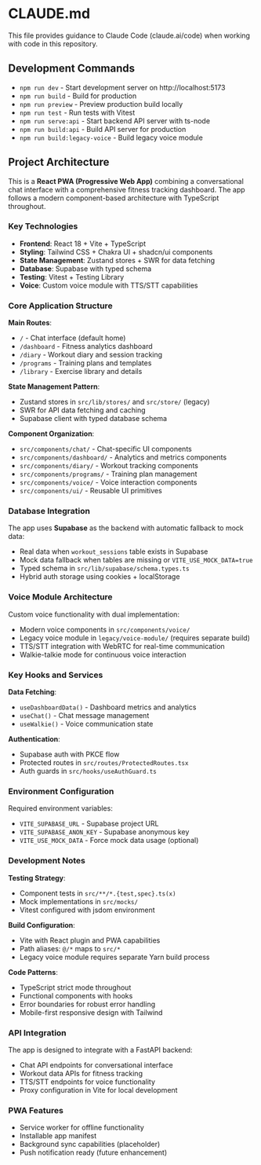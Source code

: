 # CLAUDE.md

This file provides guidance to Claude Code (claude.ai/code) when working with code in this repository.

## Development Commands

- `npm run dev` - Start development server on http://localhost:5173
- `npm run build` - Build for production
- `npm run preview` - Preview production build locally
- `npm run test` - Run tests with Vitest
- `npm run serve:api` - Start backend API server with ts-node
- `npm run build:api` - Build API server for production
- `npm run build:legacy-voice` - Build legacy voice module

## Project Architecture

This is a **React PWA (Progressive Web App)** combining a conversational chat interface with a comprehensive fitness tracking dashboard. The app follows a modern component-based architecture with TypeScript throughout.

### Key Technologies
- **Frontend**: React 18 + Vite + TypeScript
- **Styling**: Tailwind CSS + Chakra UI + shadcn/ui components
- **State Management**: Zustand stores + SWR for data fetching
- **Database**: Supabase with typed schema
- **Testing**: Vitest + Testing Library
- **Voice**: Custom voice module with TTS/STT capabilities

### Core Application Structure

**Main Routes**:
- `/` - Chat interface (default home)
- `/dashboard` - Fitness analytics dashboard
- `/diary` - Workout diary and session tracking
- `/programs` - Training plans and templates
- `/library` - Exercise library and details

**State Management Pattern**:
- Zustand stores in `src/lib/stores/` and `src/store/` (legacy)
- SWR for API data fetching and caching
- Supabase client with typed database schema

**Component Organization**:
- `src/components/chat/` - Chat-specific UI components
- `src/components/dashboard/` - Analytics and metrics components  
- `src/components/diary/` - Workout tracking components
- `src/components/programs/` - Training plan management
- `src/components/voice/` - Voice interaction components
- `src/components/ui/` - Reusable UI primitives

### Database Integration

The app uses **Supabase** as the backend with automatic fallback to mock data:
- Real data when `workout_sessions` table exists in Supabase
- Mock data fallback when tables are missing or `VITE_USE_MOCK_DATA=true`
- Typed schema in `src/lib/supabase/schema.types.ts`
- Hybrid auth storage using cookies + localStorage

### Voice Module Architecture

Custom voice functionality with dual implementation:
- Modern voice components in `src/components/voice/`
- Legacy voice module in `legacy/voice-module/` (requires separate build)
- TTS/STT integration with WebRTC for real-time communication
- Walkie-talkie mode for continuous voice interaction

### Key Hooks and Services

**Data Fetching**:
- `useDashboardData()` - Dashboard metrics and analytics
- `useChat()` - Chat message management
- `useWalkie()` - Voice communication state

**Authentication**:
- Supabase auth with PKCE flow
- Protected routes in `src/routes/ProtectedRoutes.tsx`
- Auth guards in `src/hooks/useAuthGuard.ts`

### Environment Configuration

Required environment variables:
- `VITE_SUPABASE_URL` - Supabase project URL
- `VITE_SUPABASE_ANON_KEY` - Supabase anonymous key
- `VITE_USE_MOCK_DATA` - Force mock data usage (optional)

### Development Notes

**Testing Strategy**:
- Component tests in `src/**/*.{test,spec}.ts(x)`
- Mock implementations in `src/mocks/`
- Vitest configured with jsdom environment

**Build Configuration**:
- Vite with React plugin and PWA capabilities
- Path aliases: `@/*` maps to `src/*`
- Legacy voice module requires separate Yarn build process

**Code Patterns**:
- TypeScript strict mode throughout
- Functional components with hooks
- Error boundaries for robust error handling
- Mobile-first responsive design with Tailwind

### API Integration

The app is designed to integrate with a FastAPI backend:
- Chat API endpoints for conversational interface
- Workout data APIs for fitness tracking
- TTS/STT endpoints for voice functionality
- Proxy configuration in Vite for local development

### PWA Features

- Service worker for offline functionality
- Installable app manifest
- Background sync capabilities (placeholder)
- Push notification ready (future enhancement)